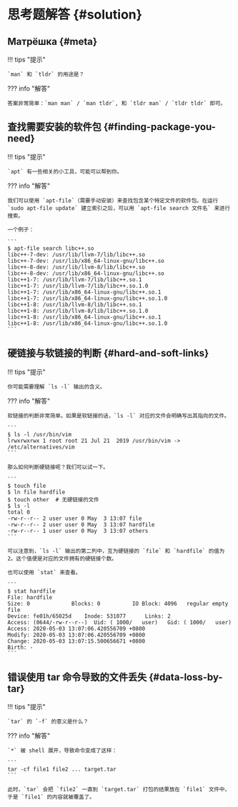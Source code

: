 # 思考题解答 {#solution}

## Матрёшка {#meta}

!!! tips "提示"

	`man` 和 `tldr` 的用途是？

??? info "解答"

	答案非常简单：`man man` / `man tldr`, 和 `tldr man` / `tldr tldr` 即可。
	

## 查找需要安装的软件包 {#finding-package-you-need}

!!! tips "提示"

    `apt` 有一些相关的小工具，可能可以帮到你。

??? info "解答"

	我们可以使用 `apt-file`（需要手动安装）来查找包含某个特定文件的软件包。在运行 `sudo apt-file update` 建立索引之后，可以用 `apt-file search 文件名` 来进行搜索。

    一个例子：

    ```
    $ apt-file search libc++.so
    libc++-7-dev: /usr/lib/llvm-7/lib/libc++.so
    libc++-7-dev: /usr/lib/x86_64-linux-gnu/libc++.so
    libc++-8-dev: /usr/lib/llvm-8/lib/libc++.so
    libc++-8-dev: /usr/lib/x86_64-linux-gnu/libc++.so
    libc++1-7: /usr/lib/llvm-7/lib/libc++.so.1
    libc++1-7: /usr/lib/llvm-7/lib/libc++.so.1.0
    libc++1-7: /usr/lib/x86_64-linux-gnu/libc++.so.1
    libc++1-7: /usr/lib/x86_64-linux-gnu/libc++.so.1.0
    libc++1-8: /usr/lib/llvm-8/lib/libc++.so.1
    libc++1-8: /usr/lib/llvm-8/lib/libc++.so.1.0
    libc++1-8: /usr/lib/x86_64-linux-gnu/libc++.so.1
    libc++1-8: /usr/lib/x86_64-linux-gnu/libc++.so.1.0
    ```

## 硬链接与软链接的判断 {#hard-and-soft-links}

!!! tips "提示"

    你可能需要理解 `ls -l` 输出的含义。

??? info "解答"

	软链接的判断非常简单。如果是软链接的话，`ls -l` 对应的文件会明确写出其指向的文件。

    ```
    $ ls -l /usr/bin/vim
    lrwxrwxrwx 1 root root 21 Jul 21  2019 /usr/bin/vim -> /etc/alternatives/vim
    ```

    那么如何判断硬链接呢？我们可以试一下。

    ```
    $ touch file
    $ ln file hardfile
    $ touch other  # 无硬链接的文件
    $ ls -l
    total 0
    -rw-r--r-- 2 user user 0 May  3 13:07 file
    -rw-r--r-- 2 user user 0 May  3 13:07 hardfile
    -rw-r--r-- 1 user user 0 May  3 13:07 others
    ```

    可以注意到，`ls -l` 输出的第二列中，互为硬链接的 `file` 和 `hardfile` 的值为 2。这个值便是对应的文件拥有的硬链接个数。

    也可以使用 `stat` 来查看。

    ```
    $ stat hardfile
    File: hardfile
    Size: 0         	Blocks: 0          IO Block: 4096   regular empty file
    Device: fe01h/65025d	Inode: 531077      Links: 2
    Access: (0644/-rw-r--r--)  Uid: ( 1000/   user)   Gid: ( 1000/   user)
    Access: 2020-05-03 13:07:06.420556709 +0800
    Modify: 2020-05-03 13:07:06.420556709 +0800
    Change: 2020-05-03 13:07:15.500656671 +0800
    Birth: -
    ```

## 错误使用 tar 命令导致的文件丢失 {#data-loss-by-tar}

!!! tips "提示"

    `tar` 的 `-f` 的意义是什么？

??? info "解答"

	`*` 被 shell 展开，导致命令变成了这样：

    ```
    tar -cf file1 file2 ... target.tar
    ```

    此时，`tar` 会把 `file2` 一直到 `target.tar` 打包的结果放在 `file1` 文件中，于是 `file1` 的内容就被覆盖了。